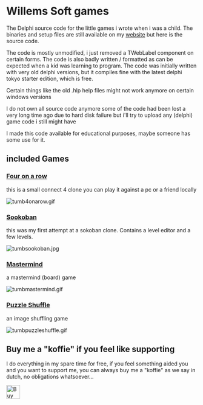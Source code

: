 # Willems Soft games

The Delphi source code for the little games i wrote when i was a child.
The binaries and setup files are still available on my [website](http://www.willemssoft.be/index.php?main=5&sub=7&page=1&changeview=1&show=10) but here is the source code.

The code is mostly unmodified, i just removed a TWebLabel component on certain forms. The code is also badly written / formatted as can be expected when a kid was learning to program. The code was initially written with very old delphi versions, but it compiles fine with the latest delphi tokyo starter edition, which is free.

Certain things like the old .hlp help files might not work anymore on certain windows versions

I do not own all source code anymore some of the code had been lost a very long time ago due to hard disk failure but i'll try to upload any (delphi) game code i still might have

I made this code available for educational purposes, maybe someone has some use for it.



## included Games

### [Four on a row](https://github.com/joyrider3774/Willems_Soft_games/tree/master/four%20on%20a%20row)
this is a small connect 4 clone you can play it against a pc or a friend locally

![tumb4onarow.gif](https://github.com/joyrider3774/Willems_Soft_games/blob/master/tumb4onarow.gif)

### [Sookoban](https://github.com/joyrider3774/Willems_Soft_games/tree/master/sookoban)
this was my first attempt at a sokoban clone. Contains a level editor and a few levels.

![tumbsookoban.jpg](https://github.com/joyrider3774/Willems_Soft_games/blob/master/tumbsookoban.jpg)

### [Mastermind](https://github.com/joyrider3774/Willems_Soft_games/tree/master/mastermind)
a mastermind (board) game

![tumbmastermind.gif](https://github.com/joyrider3774/Willems_Soft_games/blob/master/tumbmastermind.gif)

### [Puzzle Shuffle](https://github.com/joyrider3774/Willems_Soft_games/tree/master/puzzle%20shuffle)
an image shuffling game

![tumbpuzzleshuffle.gif](https://github.com/joyrider3774/Willems_Soft_games/blob/master/tumbpuzzleshuffle.gif)

## Buy me a "koffie" if you feel like supporting 
I do everything in my spare time for free, if you feel something aided you and you want to support me, you can always buy me a "koffie" as we say in dutch, no obligations whatsoever...

<a href='https://ko-fi.com/Q5Q3BKI5S' target='_blank'><img height='36' style='border:0px;height:36px;' src='https://cdn.ko-fi.com/cdn/kofi2.png?v=3' border='0' alt='Buy Me a Coffee at ko-fi.com' /></a>
